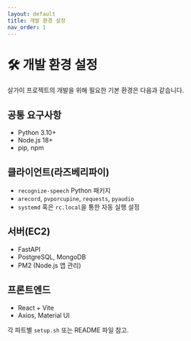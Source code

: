 ```yaml
---
layout: default
title: 개발 환경 설정
nav_order: 1
---
```


# 🛠 개발 환경 설정

살가이 프로젝트의 개발을 위해 필요한 기본 환경은 다음과 같습니다.

## 공통 요구사항
- Python 3.10+
- Node.js 18+
- pip, npm

## 클라이언트(라즈베리파이)
- `recognize-speech` Python 패키지
- `arecord`, `pvporcupine`, `requests`, `pyaudio`
- `systemd` 혹은 `rc.local`을 통한 자동 실행 설정

## 서버(EC2)
- FastAPI
- PostgreSQL, MongoDB
- PM2 (Node.js 앱 관리)

## 프론트엔드
- React + Vite
- Axios, Material UI

각 파트별 `setup.sh` 또는 README 파일 참고.
